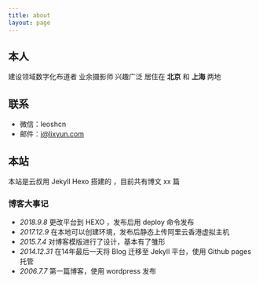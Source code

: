 ```yaml
---
title: about
layout: page
---
```

## 本人
建设领域数字化布道者  业余摄影师 兴趣广泛 居住在 **北京** 和 **上海** 两地

## 联系
- 微信：leoshcn
- 邮件：i@lixyun.com

## 本站
本站是云叔用 Jekyll Hexo 搭建的 ，目前共有博文 xx 篇

### 博客大事记
* *2018.9.8*  更改平台到 HEXO ，发布后用 deploy 命令发布
* *2017.12.9*  在本地可以创建环境，发布后静态上传阿里云香港虚拟主机
* *2015.7.4* 对博客模版进行了设计，基本有了雏形
* *2014.12.31*  在14年最后一天将 Blog 迁移至 Jekyll 平台，使用 Github pages 托管
* *2006.7.7* 第一篇博客，使用 wordpress 发布
